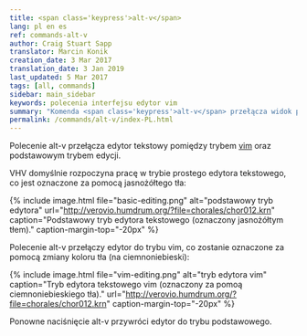 ```yaml
---
title: <span class='keypress'>alt-v</span>
lang: pl en es
ref: commands-alt-v
author: Craig Stuart Sapp
translator: Marcin Konik
creation_date: 3 Mar 2017
translation_date: 3 Jan 2019
last_updated: 5 Mar 2017
tags: [all, commands]
sidebar: main_sidebar
keywords: polecenia interfejsu edytor vim
summary: "Komenda <span class='keypress'>alt-v</span> przełącza widok pomiędzy trybem podstawowym i trybem vim."
permalink: /commands/alt-v/index-PL.html
---
```


Polecenie <span class="keypress">alt-v</span> przełącza edytor tekstowy
pomiędzy trybem [vim](https://en.wikipedia.org/wiki/Vim_(text_editor))
oraz podstawowym trybem edycji.

VHV domyślnie rozpoczyna pracę w trybie prostego edytora tekstowego,
co jest oznaczone za pomocą jasnożółtego tła:

{% include image.html
	file="basic-editing.png"
	alt="podstawowy tryb edytora"
	url="http://verovio.humdrum.org/?file=chorales/chor012.krn"
	caption="Podstawowy tryb edytora tekstowego (oznaczony jasnożółtym tłem)."
	caption-margin-top="-20px"
%}

Polecenie <span class="keypress">alt-v</span> przełączy edytor do trybu vim,
co zostanie oznaczone za pomocą zmiany koloru tła (na ciemnoniebieski):

{% include image.html
	file="vim-editing.png"
	alt="tryb edytora vim"
	caption="Tryb edytora tekstowego vim (oznaczony za pomoą ciemnoniebieskiego tła)."
	url="http://verovio.humdrum.org/?file=chorales/chor012.krn"
	caption-margin-top="-20px"
%}

Ponowne naciśnięcie <span class="keypress">alt-v</span> przywróci edytor do trybu podstawowego.
